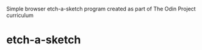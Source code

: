 Simple browser etch-a-sketch program created as part of The Odin Project 
curriculum
# etch-a-sketch